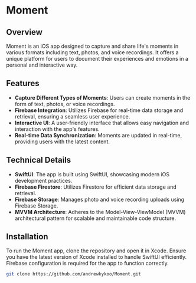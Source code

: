 # Moment

## Overview
Moment is an iOS app designed to capture and share life's moments in various formats including text, photos, and voice recordings. It offers a unique platform for users to document their experiences and emotions in a personal and interactive way.

## Features
- **Capture Different Types of Moments**: Users can create moments in the form of text, photos, or voice recordings.
- **Firebase Integration**: Utilizes Firebase for real-time data storage and retrieval, ensuring a seamless user experience.
- **Interactive UI**: A user-friendly interface that allows easy navigation and interaction with the app's features.
- **Real-time Data Synchronization**: Moments are updated in real-time, providing users with the latest content.

## Technical Details
- **SwiftUI**: The app is built using SwiftUI, showcasing modern iOS development practices.
- **Firebase Firestore**: Utilizes Firestore for efficient data storage and retrieval.
- **Firebase Storage**: Manages photo and voice recording uploads using Firebase Storage.
- **MVVM Architecture**: Adheres to the Model-View-ViewModel (MVVM) architectural pattern for scalable and maintainable code structure.

## Installation
To run the Moment app, clone the repository and open it in Xcode. Ensure you have the latest version of Xcode installed to handle SwiftUI efficiently. Firebase configuration is required for the app to function correctly.

```bash
git clone https://github.com/andrewkykoo/Moment.git
